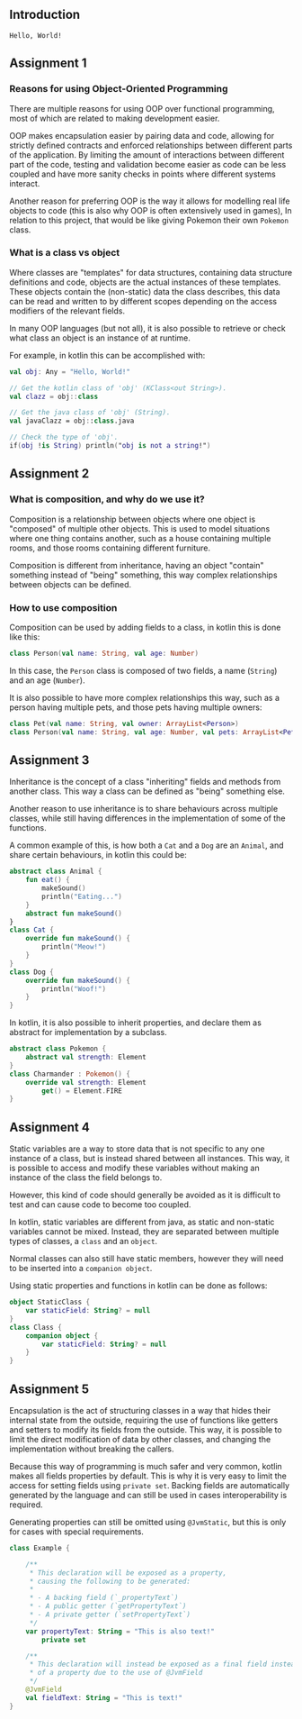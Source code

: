 ## Introduction

```
Hello, World!
```

## Assignment 1

### Reasons for using Object-Oriented Programming

There are multiple reasons for using OOP over functional programming,
most of which are related to making development easier.

OOP makes encapsulation easier by pairing data and code, allowing for strictly defined 
contracts and enforced relationships between different parts of the application.
By limiting the amount of interactions between different part of the code, 
testing and validation become easier as code can be less coupled and have more sanity checks in points where different systems interact.

Another reason for preferring OOP is the way it allows for modelling real life objects to code (this is also why OOP is often extensively used in games),
In relation to this project, that would be like giving Pokemon their own `Pokemon` class.


### What is a class vs object

Where classes are "templates" for data structures, containing data structure definitions and code, objects are the actual instances of these templates.
These objects contain the (non-static) data the class describes, this data can be read and written to by different scopes depending on the access modifiers of the relevant fields.

In many OOP languages (but not all), it is also possible to retrieve or check what class an object is an instance of at runtime.

For example, in kotlin this can be accomplished with:

```kotlin
val obj: Any = "Hello, World!"

// Get the kotlin class of 'obj' (KClass<out String>).
val clazz = obj::class

// Get the java class of 'obj' (String).
val javaClazz = obj::class.java

// Check the type of 'obj'.
if(obj !is String) println("obj is not a string!")
```

## Assignment 2

### What is composition, and why do we use it?

Composition is a relationship between objects where one object is "composed" of multiple other objects.
This is used to model situations where one thing contains another, 
such as a house containing multiple rooms, and those rooms containing different furniture.

Composition is different from inheritance, having an object "contain" something instead of "being" something, 
this way complex relationships between objects can be defined.


### How to use composition

Composition can be used by adding fields to a class, in kotlin this is done like this:

```kotlin
class Person(val name: String, val age: Number)
```

In this case, the `Person` class is composed of two fields, a name (`String`) and an age (`Number`).

It is also possible to have more complex relationships this way, such as a person having multiple pets, and those pets having multiple owners:

```kotlin
class Pet(val name: String, val owner: ArrayList<Person>)
class Person(val name: String, val age: Number, val pets: ArrayList<Pet>)
```

## Assignment 3

Inheritance is the concept of a class "inheriting" fields and methods from another class. This way a class can be defined as "being" something else.

Another reason to use inheritance is to share behaviours across multiple classes, while still having differences in the implementation of some of the functions.

A common example of this, is how both a `Cat` and a `Dog` are an `Animal`, and share certain behaviours, in kotlin this could be:

```kotlin
abstract class Animal {
    fun eat() {
        makeSound()
        println("Eating...")
    }
    abstract fun makeSound()
}
class Cat {
    override fun makeSound() {
        println("Meow!")
    }
}
class Dog {
    override fun makeSound() {
        println("Woof!")
    }
}
```

In kotlin, it is also possible to inherit properties, and declare them as abstract for implementation by a subclass.

```kotlin
abstract class Pokemon {
    abstract val strength: Element
}
class Charmander : Pokemon() {
    override val strength: Element
        get() = Element.FIRE
}
```

## Assignment 4

Static variables are a way to store data that is not specific to any one instance of a class, but is instead shared between all instances.
This way, it is possible to access and modify these variables without making an instance of the class the field belongs to.

However, this kind of code should generally be avoided as it is difficult to test and can cause code to become too coupled.

In kotlin, static variables are different from java, as static and non-static variables cannot be mixed.
Instead, they are separated between multiple types of classes, a `class` and an `object`.

Normal classes can also still have static members, however they will need to be inserted into a `companion object`. 

Using static properties and functions in kotlin can be done as follows:

```kotlin
object StaticClass {
    var staticField: String? = null
}
class Class {
    companion object {
        var staticField: String? = null
    }
}
```

## Assignment 5

Encapsulation is the act of structuring classes in a way that hides their internal state from the outside,
requiring the use of functions like getters and setters to modify its fields from the outside.
This way, it is possible to limit the direct modification of data by other classes,
and changing the implementation without breaking the callers.

Because this way of programming is much safer and very common, kotlin makes all fields properties by default.
This is why it is very easy to limit the access for setting fields using `private set`.
Backing fields are automatically generated by the language and can still be used in cases interoperability is required.

Generating properties can still be omitted using `@JvmStatic`, but this is only for cases with special requirements.

```kotlin
class Example {

    /**
     * This declaration will be exposed as a property,
     * causing the following to be generated:
     * 
     * - A backing field (`_propertyText`)
     * - A public getter (`getPropertyText`)
     * - A private getter (`setPropertyText`)
     */
    var propertyText: String = "This is also text!"
        private set

    /**
     * This declaration will instead be exposed as a final field instead
     * of a property due to the use of @JvmField
     */
    @JvmField
    val fieldText: String = "This is text!"
}
```